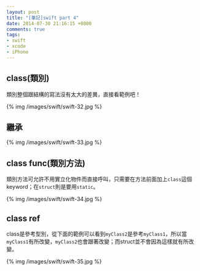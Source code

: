 ```yaml
---
layout: post
title: "[筆記]swift part 4"
date: 2014-07-30 21:16:15 +0800
comments: true
tags: 
- swift
- xcode
- iPhone
---
```


## class(類別)

類別整個跟結構的寫法沒有太大的差異，直接看範例吧！

{% img /images/swift/swift-32.jpg %}

<!-- more -->

## 繼承

{% img /images/swift/swift-33.jpg %}

## class func(類別方法)

類別方法可允許不用實立化物件而直接呼叫，只需要在方法前面加上`class`這個keyword；在`struct`則是要用`static`。

{% img /images/swift/swift-34.jpg %}

## class ref

class是參考型別，從下面的範例可以看到`myClass2`是參考`myClass1`，所以當`myClass1`有所改變，`myClass2`也會跟著改變；而struct並不會因為這樣就有所改變。

{% img /images/swift/swift-35.jpg %}